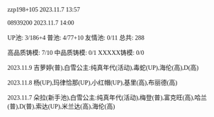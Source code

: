 <font face="Fira Code">

zzp198+105 2023.11.7 13:57

08939200 2023.11.7 14:00

UP池: 3/186+4  普池: 4/77+10  友情池: 0/11  总共: 288

高品质铸模: 7/10  中品质铸模: 0/1  XXXXX铸模: 0/0

2023.11.9 吉萝婷(普),白雪公主:纯真年代(活动),毒蛇(UP),海伦(高),D(高)

2023.11.8 杨(UP),玛律恰那(UP),小红帽(UP),基里(高),布丽德(高)

2023.11.7 朵拉(新手池),白雪公主:纯真年代(活动),梅登(普),富克旺(高),哈兰(普),D(普),索达(UP),米兰达(高),海伦(高)

</font>
